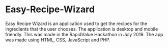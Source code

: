# Easy-Recipe-Wizard
Easy Recipe Wizard is an application used to get the recipes for the ingredients that the user chooses.  The application is desktop and mobile friendly.   This was made in the RapidValue Hackathon in July 2019.   The app was made using HTML, CSS, JavaScript and PHP.
